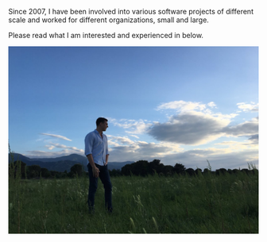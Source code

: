 Since 2007, I have been involved into various software projects of different scale and worked for different organizations, small and large.

Please read what I am interested and experienced in below.

![Oleg Gromov in France](oleggromov-france.jpg "This is me in France, with the beautiful Pyrenees in the background.")
